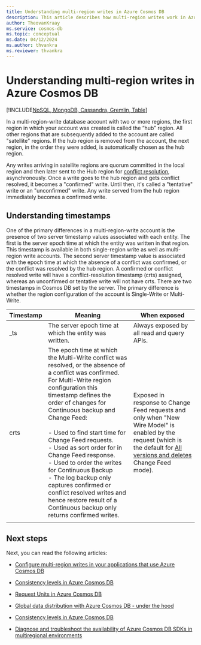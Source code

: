 ```yaml
---
title: Understanding multi-region writes in Azure Cosmos DB
description: This article describes how multi-region writes work in Azure Cosmos DB
author: TheovanKraay
ms.service: cosmos-db
ms.topic: conceptual
ms.date: 04/12/2024
ms.author: thvankra
ms.reviewer: thvankra
---
```


# Understanding multi-region writes in Azure Cosmos DB

[!INCLUDE[NoSQL, MongoDB, Cassandra, Gremlin, Table](includes/appliesto-nosql-mongodb-cassandra-gremlin-table.md)]

In a multi-region-write database account with two or more regions, the first region in which your account was created is called the “hub” region. All other regions that are subsequently added to the account are called "satellite" regions. If the hub region is removed from the account, the next region, in the order they were added, is automatically chosen as the hub region.  

Any writes arriving in satellite regions are quorum committed in the local region and then later sent to the Hub region for [conflict resolution](conflict-resolution-policies.md), asynchronously. Once a write goes to the hub region and gets conflict resolved, it becomes a "confirmed" write. Until then, it's called a "tentative" write or an "unconfirmed" write. Any write served from the hub region immediately becomes a confirmed write. 

## Understanding timestamps  

One of the primary differences in a multi-region-write account is the presence of two server timestamp values associated with each entity. The first is the server epoch time at which the entity was written in that region. This timestamp is available in both single-region write as well as multi-region write accounts. The second server timestamp value is associated with the epoch time at which the absence of a conflict was confirmed, or the conflict was resolved by the hub region. A confirmed or conflict resolved write will have a conflict-resolution timestamp (crts) assigned, whereas an unconfirmed or tentative write will not have crts. There are two timestamps in Cosmos DB set by the server. The primary difference is whether the region configuration of the account is Single-Write or Multi-Write.

| Timestamp | Meaning                                                                                                                                                                                                                                                                                                                                                                                                                                                                                                                                                                            | When exposed                                                                                                                                                                 |
| --------- | ---------------------------------------------------------------------------------------------------------------------------------------------------------------------------------------------------------------------------------------------------------------------------------------------------------------------------------------------------------------------------------------------------------------------------------------------------------------------------------------------------------------------------------------------------------------------------------- | ---------------------------------------------------------------------------------------------------------------------------------------------------------------------------- |
| _ts       | The server epoch time at which the entity was written.                                                                                                                                                                                                                                                                                                                                                                                                                                                                                                                             | Always exposed by all read and query APIs.                                                                                                                                   |
| crts      | The epoch time at which the Multi-Write conflict was resolved, or the absence of a conflict was confirmed. For Multi-Write region configuration this timestamp defines the order of changes for Continuous backup and Change Feed:<br><br>\- Used to find start time for Change Feed requests.<br>\- Used as sort order for in Change Feed response.<br>\- Used to order the writes for Continuous Backup<br>\- The log backup only captures confirmed or conflict resolved writes and hence restore result of a Continuous backup only returns confirmed writes. | Exposed in response to Change Feed requests and only when "New Wire Model" is enabled by the request (which is the default for [All versions and deletes](change-feed.md#all-versions-and-deletes-mode-preview) Change Feed mode). |
|  |


## Next steps

Next, you can read the following articles:

* [Configure multi-region writes in your applications that use Azure Cosmos DB](how-to-multi-master.md)

* [Consistency levels in Azure Cosmos DB](./consistency-levels.md)

* [Request Units in Azure Cosmos DB](./request-units.md)

* [Global data distribution with Azure Cosmos DB - under the hood](global-dist-under-the-hood.md)

* [Consistency levels in Azure Cosmos DB](consistency-levels.md)

* [Diagnose and troubleshoot the availability of Azure Cosmos DB SDKs in multiregional environments](troubleshoot-sdk-availability.md)
